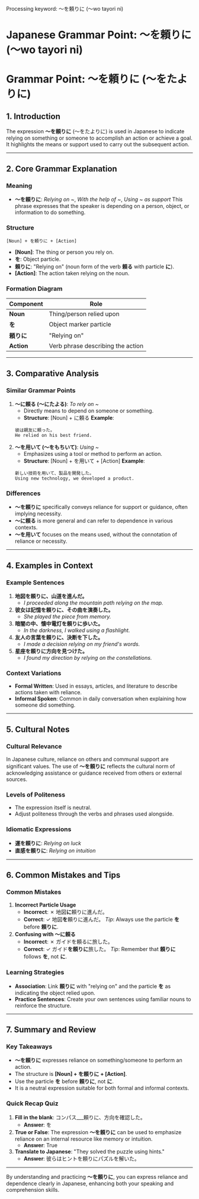 Processing keyword: ～を頼りに (〜wo tayori ni)
# Japanese Grammar Point: ～を頼りに (〜wo tayori ni)
# Grammar Point: ～を頼りに (〜をたよりに)
## 1. Introduction
The expression **～を頼りに** (〜をたよりに) is used in Japanese to indicate relying on something or someone to accomplish an action or achieve a goal. It highlights the means or support used to carry out the subsequent action.

---
## 2. Core Grammar Explanation
### Meaning
- **～を頼りに**: *Relying on ~*, *With the help of ~*, *Using ~ as support*
This phrase expresses that the speaker is depending on a person, object, or information to do something.
### Structure
```plaintext
[Noun] + を頼りに + [Action]
```
- **[Noun]**: The thing or person you rely on.
- **を**: Object particle.
- **頼りに**: "Relying on" (noun form of the verb **頼る** with particle **に**).
- **[Action]**: The action taken relying on the noun.
### Formation Diagram
| Component    | Role                             |
|--------------|----------------------------------|
| **Noun**     | Thing/person relied upon         |
| **を**       | Object marker particle           |
| **頼りに**   | "Relying on"                     |
| **Action**   | Verb phrase describing the action|
---
## 3. Comparative Analysis
### Similar Grammar Points
1. **～に頼る (〜にたよる)**: *To rely on ~*
   - Directly means to depend on someone or something.
   - **Structure**: [Noun] + に頼る
   **Example**:
   ```plaintext
   彼は親友に頼った。
   He relied on his best friend.
   ```
2. **～を用いて (〜をもちいて)**: *Using ~*
   - Emphasizes using a tool or method to perform an action.
   - **Structure**: [Noun] + を用いて + [Action]
   **Example**:
   ```plaintext
   新しい技術を用いて、製品を開発した。
   Using new technology, we developed a product.
   ```
### Differences
- **～を頼りに** specifically conveys reliance for support or guidance, often implying necessity.
- **～に頼る** is more general and can refer to dependence in various contexts.
- **～を用いて** focuses on the means used, without the connotation of reliance or necessity.
---
## 4. Examples in Context
### Example Sentences
1. **地図を頼りに、山道を進んだ。**
   - *I proceeded along the mountain path relying on the map.*
2. **彼女は記憶を頼りに、その曲を演奏した。**
   - *She played the piece from memory.*
3. **暗闇の中、懐中電灯を頼りに歩いた。**
   - *In the darkness, I walked using a flashlight.*
4. **友人の言葉を頼りに、決断を下した。**
   - *I made a decision relying on my friend's words.*
5. **星座を頼りに方向を見つけた。**
   - *I found my direction by relying on the constellations.*
### Context Variations
- **Formal Written**: Used in essays, articles, and literature to describe actions taken with reliance.
- **Informal Spoken**: Common in daily conversation when explaining how someone did something.
---
## 5. Cultural Notes
### Cultural Relevance
In Japanese culture, reliance on others and communal support are significant values. The use of **～を頼りに** reflects the cultural norm of acknowledging assistance or guidance received from others or external sources.
### Levels of Politeness
- The expression itself is neutral.
- Adjust politeness through the verbs and phrases used alongside.
### Idiomatic Expressions
- **運を頼りに**: *Relying on luck*
- **直感を頼りに**: *Relying on intuition*
---
## 6. Common Mistakes and Tips
### Common Mistakes
1. **Incorrect Particle Usage**
   - **Incorrect**: ✗ 地図**に**頼りに進んだ。
   - **Correct**: ✓ 地図**を**頼りに進んだ。
   *Tip*: Always use the particle **を** before **頼りに**.
2. **Confusing with 〜に頼る**
   - **Incorrect**: ✗ ガイドを頼るに旅した。
   - **Correct**: ✓ ガイド**を頼りに**旅した。
   *Tip*: Remember that **頼りに** follows **を**, not **に**.
### Learning Strategies
- **Association**: Link **頼りに** with "relying on" and the particle **を** as indicating the object relied upon.
- **Practice Sentences**: Create your own sentences using familiar nouns to reinforce the structure.
---
## 7. Summary and Review
### Key Takeaways
- **～を頼りに** expresses reliance on something/someone to perform an action.
- The structure is **[Noun] + を頼りに + [Action]**.
- Use the particle **を** before **頼りに**, not **に**.
- It is a neutral expression suitable for both formal and informal contexts.
### Quick Recap Quiz
1. **Fill in the blank**: コンパス___頼りに、方向を確認した。
   - **Answer**: を
2. **True or False**: The expression **～を頼りに** can be used to emphasize reliance on an internal resource like memory or intuition.
   - **Answer**: True
3. **Translate to Japanese**: "They solved the puzzle using hints."
   - **Answer**: 彼らはヒントを頼りにパズルを解いた。
---
By understanding and practicing **～を頼りに**, you can express reliance and dependence clearly in Japanese, enhancing both your speaking and comprehension skills.
